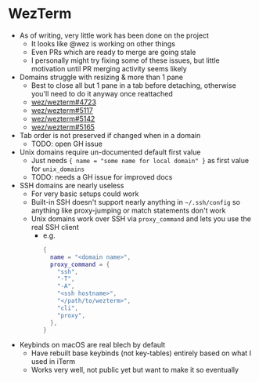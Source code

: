 # WezTerm

- As of writing, very little work has been done on the project
  - It looks like @wez is working on other things
  - Even PRs which are ready to merge are going stale
  - I personally might try fixing some of these issues, but little motivation until
    PR merging activity seems likely
- Domains struggle with resizing & more than 1 pane
  - Best to close all but 1 pane in a tab before detaching, otherwise you'll need to
    do it anyway once reattached
  - [wez/wezterm#4723](https://github.com/wez/wezterm/issues/4723)
  - [wez/wezterm#5117](https://github.com/wez/wezterm/issues/5117)
  - [wez/wezterm#5142](https://github.com/wez/wezterm/issues/5142)
  - [wez/wezterm#5165](https://github.com/wez/wezterm/issues/5165)
- Tab order is not preserved if changed when in a domain
  - TODO: open GH issue
- Unix domains require un-documented default first value
  - Just needs `{ name = "some name for local domain" }` as first value for `unix_domains`
  - TODO: needs a GH issue for improved docs
- SSH domains are nearly useless
  - For very basic setups could work
  - Built-in SSH doesn't support nearly anything in `~/.ssh/config` so anything like
    proxy-jumping or match statements don't work
  - Unix domains work over SSH via `proxy_command` and lets you use the real SSH client
    - e.g.
      ```lua
      {
        name = "<domain name>",
        proxy_command = {
          "ssh",
          "-T",
          "-A",
          "<ssh hostname>",
          "</path/to/wezterm>",
          "cli",
          "proxy",
        },
      }
      ```
- Keybinds on macOS are real blech by default
  - Have rebuilt base keybinds (not key-tables) entirely based on what I used in iTerm
  - Works very well, not public yet but want to make it so eventually
